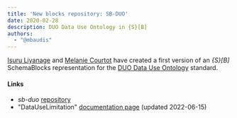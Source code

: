 ```yaml
---
title: 'New blocks repository: SB-DUO'
date: 2020-02-28
description: DUO Data Use Ontology in {S}[B]
authors:
  - "@mbaudis"
---
```


[Isuru Liyanage](/contacts/Isuru-Liyanage/) and 
[Melanie Courtot](/contacts/Melanie-Courtot/) have 
created a first version of an *{S}[B]* SchemaBlocks representation for the
[DUO Data Use Ontology](https://github.com/EBISPOT/DUO) standard.

<!--more-->

#### Links

* _sb-duo_ [repository](https://github.com/ga4gh-schemablocks/sb-duo)
* "DataUseLimitation" [documentation page](/schema_pages/DUO/DataUseLimitation/) (updated 2022-06-15)
